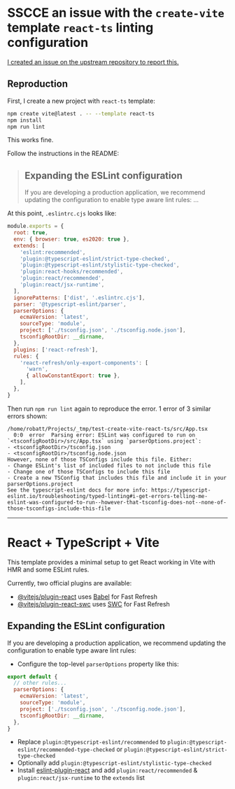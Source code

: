 # SSCCE an issue with the `create-vite` template `react-ts` linting configuration

[I created an issue on the upstream repository to report this.](https://github.com/vitejs/vite/issues/17647)

## Reproduction


First, I create a new project with `react-ts` template:

```bash
npm create vite@latest . -- --template react-ts
npm install
npm run lint
```

This works fine.

Follow the instructions in the README:

> ## Expanding the ESLint configuration
>
> If you are developing a production application, we recommend updating the
> configuration to enable type aware lint rules:
> ...

At this point, `.eslintrc.cjs` looks like:

```cjs
module.exports = {
  root: true,
  env: { browser: true, es2020: true },
  extends: [
    'eslint:recommended',
    'plugin:@typescript-eslint/strict-type-checked',
    'plugin:@typescript-eslint/stylistic-type-checked',
    'plugin:react-hooks/recommended',
    'plugin:react/recommended',
    'plugin:react/jsx-runtime',
  ],
  ignorePatterns: ['dist', '.eslintrc.cjs'],
  parser: '@typescript-eslint/parser',
  parserOptions: {
    ecmaVersion: 'latest',
    sourceType: 'module',
    project: ['./tsconfig.json', './tsconfig.node.json'],
    tsconfigRootDir: __dirname,
  },
  plugins: ['react-refresh'],
  rules: {
    'react-refresh/only-export-components': [
      'warn',
      { allowConstantExport: true },
    ],
  },
}
```

Then run `npm run lint` again to reproduce the error. 1 error of 3 similar errors shown:

```
/home/robatt/Projects/_tmp/test-create-vite-react-ts/src/App.tsx
  0:0  error  Parsing error: ESLint was configured to run on `<tsconfigRootDir>/src/App.tsx` using `parserOptions.project`: 
- <tsconfigRootDir>/tsconfig.json
- <tsconfigRootDir>/tsconfig.node.json
However, none of those TSConfigs include this file. Either:
- Change ESLint's list of included files to not include this file
- Change one of those TSConfigs to include this file
- Create a new TSConfig that includes this file and include it in your parserOptions.project
See the typescript-eslint docs for more info: https://typescript-eslint.io/troubleshooting/typed-linting#i-get-errors-telling-me-eslint-was-configured-to-run--however-that-tsconfig-does-not--none-of-those-tsconfigs-include-this-file
```


---

# React + TypeScript + Vite

This template provides a minimal setup to get React working in Vite with HMR and some ESLint rules.

Currently, two official plugins are available:

- [@vitejs/plugin-react](https://github.com/vitejs/vite-plugin-react/blob/main/packages/plugin-react/README.md) uses [Babel](https://babeljs.io/) for Fast Refresh
- [@vitejs/plugin-react-swc](https://github.com/vitejs/vite-plugin-react-swc) uses [SWC](https://swc.rs/) for Fast Refresh

## Expanding the ESLint configuration

If you are developing a production application, we recommend updating the configuration to enable type aware lint rules:

- Configure the top-level `parserOptions` property like this:

```js
export default {
  // other rules...
  parserOptions: {
    ecmaVersion: 'latest',
    sourceType: 'module',
    project: ['./tsconfig.json', './tsconfig.node.json'],
    tsconfigRootDir: __dirname,
  },
}
```

- Replace `plugin:@typescript-eslint/recommended` to `plugin:@typescript-eslint/recommended-type-checked` or `plugin:@typescript-eslint/strict-type-checked`
- Optionally add `plugin:@typescript-eslint/stylistic-type-checked`
- Install [eslint-plugin-react](https://github.com/jsx-eslint/eslint-plugin-react) and add `plugin:react/recommended` & `plugin:react/jsx-runtime` to the `extends` list
